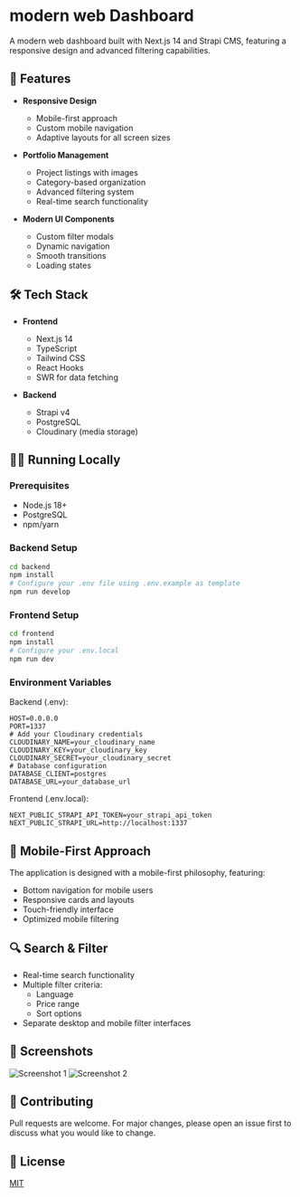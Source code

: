 # modern web Dashboard

A modern web dashboard built with Next.js 14 and Strapi CMS, featuring a responsive design and advanced filtering capabilities.

## 🚀 Features

- **Responsive Design**
  - Mobile-first approach
  - Custom mobile navigation
  - Adaptive layouts for all screen sizes

- **Portfolio Management**
  - Project listings with images
  - Category-based organization
  - Advanced filtering system
  - Real-time search functionality

- **Modern UI Components**
  - Custom filter modals
  - Dynamic navigation
  - Smooth transitions
  - Loading states

## 🛠 Tech Stack

- **Frontend**
  - Next.js 14
  - TypeScript
  - Tailwind CSS
  - React Hooks
  - SWR for data fetching

- **Backend**
  - Strapi v4
  - PostgreSQL
  - Cloudinary (media storage)

## 🏃‍♂️ Running Locally

### Prerequisites
- Node.js 18+
- PostgreSQL
- npm/yarn

### Backend Setup
```bash
cd backend
npm install
# Configure your .env file using .env.example as template
npm run develop
```

### Frontend Setup
```bash
cd frontend
npm install
# Configure your .env.local
npm run dev
```

### Environment Variables

Backend (.env):
```env
HOST=0.0.0.0
PORT=1337
# Add your Cloudinary credentials
CLOUDINARY_NAME=your_cloudinary_name
CLOUDINARY_KEY=your_cloudinary_key
CLOUDINARY_SECRET=your_cloudinary_secret
# Database configuration
DATABASE_CLIENT=postgres
DATABASE_URL=your_database_url
```

Frontend (.env.local):
```env
NEXT_PUBLIC_STRAPI_API_TOKEN=your_strapi_api_token
NEXT_PUBLIC_STRAPI_URL=http://localhost:1337
```

## 📱 Mobile-First Approach

The application is designed with a mobile-first philosophy, featuring:
- Bottom navigation for mobile users
- Responsive cards and layouts
- Touch-friendly interface
- Optimized mobile filtering

## 🔍 Search & Filter

- Real-time search functionality
- Multiple filter criteria:
  - Language
  - Price range
  - Sort options
- Separate desktop and mobile filter interfaces

## 📸 Screenshots

![Screenshot 1](./public/screenshot1.png)
![Screenshot 2](./public/screenshot2.png)

## 🤝 Contributing

Pull requests are welcome. For major changes, please open an issue first to discuss what you would like to change.

## 📝 License

[MIT](https://choosealicense.com/licenses/mit/) 